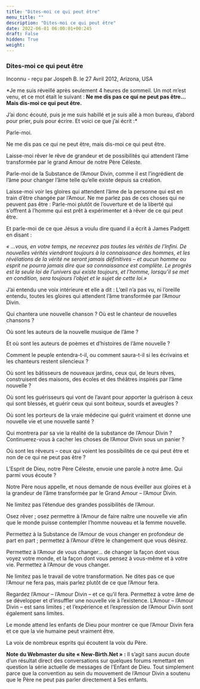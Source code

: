 ```yaml
---
title: "Dites-moi ce qui peut être"
menu_title: ""
description: "Dites-moi ce qui peut être"
date: 2022-06-01 06:00:01+00:245
draft: False
hidden: True
weight:
---
```

### Dites-moi ce qui peut être

Inconnu - reçu par Jospeh B. le 27 Avril 2012, Arizona, USA

*Je me suis réveillé après seulement 4 heures de sommeil. Un mot m’est venu, et ce mot était le suivant : **Ne me dis pas ce qui ne peut pas être… Mais dis-moi ce qui peut être.**

J’ai donc écouté, puis je me suis habillé et je suis allé à mon bureau, d’abord pour prier, puis pour écrire. Et voici ce que j’ai écrit :*

Parle-moi.

Ne me dis pas ce qui ne peut être, mais dis-moi ce qui peut être.

Laisse-moi rêver le rêve de grandeur et de possibilités qui attendent l’âme transformée par le grand Amour de notre Père Céleste.

Parle-moi de la Substance de l’Amour Divin, comme il est l’ingrédient de l’âme pour changer l’âme telle qu’elle existe depuis sa création.

Laisse-moi voir les gloires qui attendent l’âme de la personne qui est en train d’être changée par l’Amour.
Ne me parlez pas de ces choses qui ne peuvent pas être : Parle-moi plutôt de l’ouverture et de la liberté qui s’offrent à l’homme qui est prêt à expérimenter et à rêver de ce qui peut être.

Et parle-moi de ce que Jésus a voulu dire quand il a écrit à James Padgett en disant :

*« …vous, en votre temps, ne recevrez pas toutes les vérités de l’Infini. De nouvelles vérités viendront toujours à la connaissance des hommes, et les révélations de la vérité ne seront jamais définitives – et aucun homme ou esprit ne pourra jamais dire que sa connaissance est complète. Le progrès est la seule loi de l’univers qui existe toujours, et l’homme, lorsqu’il se met en condition, sera toujours l’objet et le sujet de cette loi.»*

J’ai entendu une voix intérieure et elle a dit : L’œil n’a pas vu, ni l’oreille entendu, toutes les gloires qui attendent l’âme transformée par l’Amour Divin.

Qui chantera une nouvelle chanson ? Où est le chanteur de nouvelles chansons ?

Où sont les auteurs de la nouvelle musique de l’âme ?

Et où sont les auteurs de poèmes et d’histoires de l’âme nouvelle ?

Comment le peuple entendra-t-il, ou comment saura-t-il si les écrivains et les chanteurs restent silencieux ?

Où sont les bâtisseurs de nouveaux jardins, ceux qui, de leurs rêves, construisent des maisons, des écoles et des théâtres inspirés par l’âme nouvelle ?

Où sont les guérisseurs qui vont de l’avant pour apporter la guérison à ceux qui sont blessés, et guérir ceux qui sont boiteux, sourds et aveugles ?

Où sont les porteurs de la vraie médecine qui guérit vraiment et donne une nouvelle vie et une nouvelle santé ?

Qui montrera par sa vie la réalité de la substance de l’Amour Divin ? Continuerez-vous à cacher les choses de l’Amour Divin sous un panier ?

Où sont les rêveurs – ceux qui voient les possibilités de ce qui peut être et non de ce qui ne peut pas être ?

L’Esprit de Dieu, notre Père Céleste, envoie une parole à notre âme. Qui parmi vous écoute ?

Notre Père nous appelle, et nous demande de nous éveiller aux gloires et à la grandeur de l’âme transformée par le Grand Amour – l’Amour Divin.

Ne limitez pas l’étendue des grandes possibilités de l’Amour.

Osez rêver ; osez permettre à l’Amour de faire naître une nouvelle vie afin que le monde puisse contempler l’homme nouveau et la femme nouvelle.

Permettez à la Substance de l’Amour de vous changer en profondeur de part en part ; permettez à l’Amour d’être le changement que vous désirez.

Permettez à l’Amour de vous changer… de changer la façon dont vous voyez votre monde, et la façon dont vous pensez à vous-même et à votre vie. Permettez à l’Amour de vous changer.

Ne limitez pas le travail de votre transformation. Ne dites pas ce que l’Amour ne fera pas, mais parlez plutôt de ce que l’Amour fera.

Regardez l’Amour – l’Amour Divin – et ce qu’il fera. Permettez à votre âme de se développer et d’insuffler une nouvelle vie à l’existence. L’Amour – l’Amour Divin – est sans limites ; et l’expérience et l’expression de l’Amour Divin sont également sans limites.

Le monde attend les enfants de Dieu pour montrer ce que l’Amour Divin fera et ce que la vie humaine peut vraiment être.

La voix de nombreux esprits qui écoutent la voix du Père.

**Note du Webmaster du site « New-Birth.Net » :** Il s’agit sans aucun doute d’un résultat direct des conversations sur quelques forums remettant en question la série actuelle de messages de l’Enfant de Dieu. Tout simplement parce que la convention au sein du mouvement de l’Amour Divin a soutenu que le Père ne peut pas parler directement à Ses enfants.




